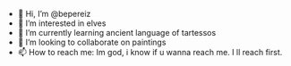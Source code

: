 - 👋 Hi, I’m @bepereiz
- 👀 I’m interested in elves
- 🌱 I’m currently learning ancient language of tartessos
- 💞️ I’m looking to collaborate on paintings
- 📫 How to reach me: Im god, i know if u wanna reach me. I ll reach first. 

<!---
bepereiz/bepereiz is a ✨ special ✨ repository because its `README.md` (this file) appears on your GitHub profile.
You can click the Preview link to take a look at your changes.
--->
